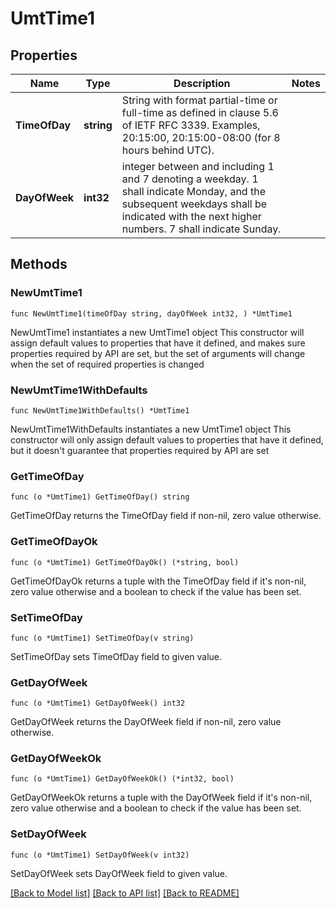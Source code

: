# UmtTime1

## Properties

Name | Type | Description | Notes
------------ | ------------- | ------------- | -------------
**TimeOfDay** | **string** | String with format partial-time or full-time as defined in clause 5.6 of IETF RFC 3339. Examples, 20:15:00, 20:15:00-08:00 (for 8 hours behind UTC).   | 
**DayOfWeek** | **int32** | integer between and including 1 and 7 denoting a weekday. 1 shall indicate Monday, and the subsequent weekdays  shall be indicated with the next higher numbers. 7 shall indicate Sunday.  | 

## Methods

### NewUmtTime1

`func NewUmtTime1(timeOfDay string, dayOfWeek int32, ) *UmtTime1`

NewUmtTime1 instantiates a new UmtTime1 object
This constructor will assign default values to properties that have it defined,
and makes sure properties required by API are set, but the set of arguments
will change when the set of required properties is changed

### NewUmtTime1WithDefaults

`func NewUmtTime1WithDefaults() *UmtTime1`

NewUmtTime1WithDefaults instantiates a new UmtTime1 object
This constructor will only assign default values to properties that have it defined,
but it doesn't guarantee that properties required by API are set

### GetTimeOfDay

`func (o *UmtTime1) GetTimeOfDay() string`

GetTimeOfDay returns the TimeOfDay field if non-nil, zero value otherwise.

### GetTimeOfDayOk

`func (o *UmtTime1) GetTimeOfDayOk() (*string, bool)`

GetTimeOfDayOk returns a tuple with the TimeOfDay field if it's non-nil, zero value otherwise
and a boolean to check if the value has been set.

### SetTimeOfDay

`func (o *UmtTime1) SetTimeOfDay(v string)`

SetTimeOfDay sets TimeOfDay field to given value.


### GetDayOfWeek

`func (o *UmtTime1) GetDayOfWeek() int32`

GetDayOfWeek returns the DayOfWeek field if non-nil, zero value otherwise.

### GetDayOfWeekOk

`func (o *UmtTime1) GetDayOfWeekOk() (*int32, bool)`

GetDayOfWeekOk returns a tuple with the DayOfWeek field if it's non-nil, zero value otherwise
and a boolean to check if the value has been set.

### SetDayOfWeek

`func (o *UmtTime1) SetDayOfWeek(v int32)`

SetDayOfWeek sets DayOfWeek field to given value.



[[Back to Model list]](../README.md#documentation-for-models) [[Back to API list]](../README.md#documentation-for-api-endpoints) [[Back to README]](../README.md)


